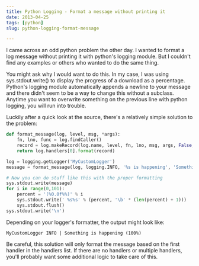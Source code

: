 ```yaml
---
title: Python Logging - Format a message without printing it
date: 2013-04-25
tags: [python]
slug: python-logging-format-message

---
```


I came across an odd python problem the other day. I wanted to format a log message without printing
it with python's logging module. But I couldn't find any examples or others who wanted to do the
same thing.

You might ask why I would want to do this. In my case, I was using sys.stdout.write() to display the
progress of a download as a percentage. Python's logging module automatically appends a newline to
your message and there didn't seem to be a way to change this without a subclass. Anytime you want
to overwrite something on the previous line with python logging, you will run into trouble.

<!--more-->

Luckily after a quick look at the source, there's a relatively simple solution to the problem:    

```python
def format_message(log, level, msg, *args):
    fn, lno, func = log.findCaller()
    record = log.makeRecord(log.name, level, fn, lno, msg, args, False, func=func)
    return log.handlers[0].format(record)

log = logging.getLogger('MyCustomLogger')
message = format_message(log, logging.INFO, '%s is happening', 'Something')

# Now you can do stuff like this with the proper formatting
sys.stdout.write(message)
for i in range(0,101):
    percent = '(%0.0f%%)' % i 
    sys.stdout.write(' %s%s' % (percent, '\b' * (len(percent) + 1)))
    sys.stdout.flush()
sys.stdout.write('\n')
```

Depending on your logger's formatter, the output might look like:

```
MyCustomLogger INFO | Something is happening (100%)
```

Be careful, this solution will only format the message based on the first handler in the handlers
list.  If there are no handlers or multiple handlers, you'll probably want some additional logic to
take care of this.
